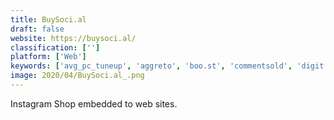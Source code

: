 ```yaml
---
title: BuySoci.al
draft: false 
website: https://buysoci.al/
classification: ['']
platform: ['Web']
keywords: ['avg_pc_tuneup', 'aggreto', 'boo.st', 'commentsold', 'digit', 'engagehub', 'facebook_marketplace', 'freeadstime.org', 'herozebra', 'inksoft', 'letsell', 'like2buy', 'norton_shopping_guarantee', 'olapic', 'penny', 'pixelshop', 'shopseen', 'socialmediawall.io', 'soldsie', 'shopsoci.al']
image: 2020/04/BuySoci.al_.png
---
```

Instagram Shop embedded to web sites.
